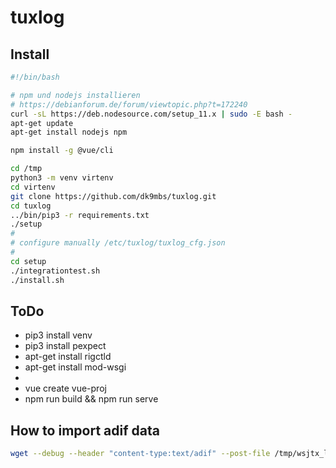 # tuxlog

## Install
```bash
#!/bin/bash

# npm und nodejs installieren
# https://debianforum.de/forum/viewtopic.php?t=172240
curl -sL https://deb.nodesource.com/setup_11.x | sudo -E bash -
apt-get update
apt-get install nodejs npm

npm install -g @vue/cli

cd /tmp
python3 -m venv virtenv
cd virtenv
git clone https://github.com/dk9mbs/tuxlog.git
cd tuxlog
../bin/pip3 -r requirements.txt
./setup
#
# configure manually /etc/tuxlog/tuxlog_cfg.json
#
cd setup
./integrationtest.sh
./install.sh
```


## ToDo

* pip3 install venv
* pip3 install pexpect
* apt-get install rigctld
* apt-get install mod-wsgi
* 
* vue create vue-proj
* npm run build && npm run serve 



## How to import adif data

```bash
wget --debug --header "content-type:text/adif" --post-file /tmp/wsjtx_log.adi -O - http://localhost:8081/api/v1.0/import/LogLogs?logbook_id=dk9mbs 
```
